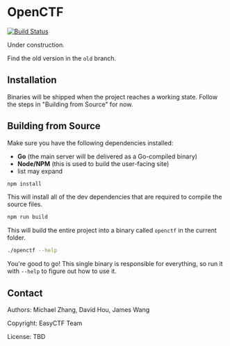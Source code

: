 OpenCTF
=======

[![Build Status](https://travis-ci.org/easyctf/openctf.svg?branch=master)](https://travis-ci.org/easyctf/openctf)

Under construction.

Find the old version in the `old` branch.

Installation
------------

Binaries will be shipped when the project reaches a working state. Follow the steps in "Building from Source" for now.

Building from Source
--------------------

Make sure you have the following dependencies installed:

* **Go** (the main server will be delivered as a Go-compiled binary)
* **Node/NPM** (this is used to build the user-facing site)
* list may expand

```bash
npm install
```

This will install all of the dev dependencies that are required to compile the source files.

```bash
npm run build
```

This will build the entire project into a binary called `openctf` in the current folder.

```bash
./openctf --help
```

You're good to go! This single binary is responsible for everything, so run it with `--help` to figure out how to use it.

Contact
-------

Authors: Michael Zhang, David Hou, James Wang

Copyright: EasyCTF Team

License: TBD
